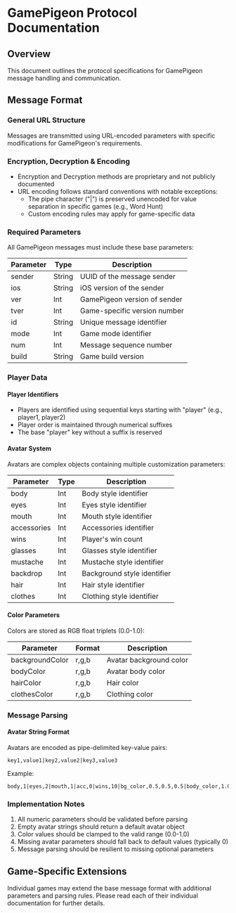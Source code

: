# GamePigeon Protocol Documentation

## Overview
This document outlines the protocol specifications for GamePigeon message handling and communication.

## Message Format

### General URL Structure
Messages are transmitted using URL-encoded parameters with specific modifications for GamePigeon's requirements.

### Encryption, Decryption & Encoding
- Encryption and Decryption methods are proprietary and not publicly documented
- URL encoding follows standard conventions with notable exceptions:
  - The pipe character ("|") is preserved unencoded for value separation in specific games (e.g., Word Hunt)
  - Custom encoding rules may apply for game-specific data

### Required Parameters
All GamePigeon messages must include these base parameters:

| Parameter | Type   | Description                    |
|-----------|--------|--------------------------------|
| sender    | String | UUID of the message sender     |
| ios       | String | iOS version of the sender      |
| ver       | Int    | GamePigeon version of sender   |
| tver      | Int    | Game-specific version number   |
| id        | String | Unique message identifier      |
| mode      | Int    | Game mode identifier           |
| num       | Int    | Message sequence number        |
| build     | String | Game build version            |

### Player Data

#### Player Identifiers
- Players are identified using sequential keys starting with "player" (e.g., player1, player2)
- Player order is maintained through numerical suffixes
- The base "player" key without a suffix is reserved

#### Avatar System
Avatars are complex objects containing multiple customization parameters:

| Parameter     | Type           | Description                    |
|--------------|----------------|--------------------------------|
| body         | Int            | Body style identifier          |
| eyes         | Int            | Eyes style identifier          |
| mouth        | Int            | Mouth style identifier         |
| accessories  | Int            | Accessories identifier         |
| wins         | Int            | Player's win count             |
| glasses      | Int            | Glasses style identifier       |
| mustache     | Int            | Mustache style identifier      |
| backdrop     | Int            | Background style identifier    |
| hair         | Int            | Hair style identifier          |
| clothes      | Int            | Clothing style identifier      |

#### Color Parameters
Colors are stored as RGB float triplets (0.0-1.0):

| Parameter      | Format        | Description                    |
|---------------|---------------|--------------------------------|
| backgroundColor| r,g,b         | Avatar background color        |
| bodyColor      | r,g,b         | Avatar body color             |
| hairColor      | r,g,b         | Hair color                    |
| clothesColor   | r,g,b         | Clothing color                |

### Message Parsing

#### Avatar String Format
Avatars are encoded as pipe-delimited key-value pairs:
```
key1,value1|key2,value2|key3,value3
```

Example:
```
body,1|eyes,2|mouth,1|acc,0|wins,10|bg_color,0.5,0.5,0.5|body_color,1.0,0.8,0.6
```



### Implementation Notes

1. All numeric parameters should be validated before parsing
2. Empty avatar strings should return a default avatar object
3. Color values should be clamped to the valid range (0.0-1.0)
4. Missing avatar parameters should fall back to default values (typically 0)
5. Message parsing should be resilient to missing optional parameters


## Game-Specific Extensions
Individual games may extend the base message format with additional parameters and parsing rules. Please read each of their individual documentation for further details.
